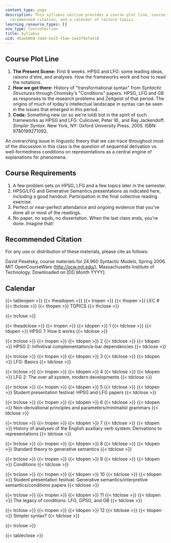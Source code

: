 ```yaml
---
content_type: page
description: This syllabus section provides a course plot line, course requirements,
  recommended citation, and a calendar of lecture topics.
learning_resource_types: []
ocw_type: CourseSection
title: Syllabus
uid: 4baeb068-3a8d-be25-75ae-1aa3f9afae10
---
```


Course Plot Line
----------------

1.  **The Present Scene:** First 6 weeks. HPSG and LFG: some leading ideas, raisons d'etre, and analyses. How the frameworks work and how to read the notations.
2.  **How we got there:** History of "transformational syntax" from _Syntactic Structures_ through Chomsky's "Conditions" papers. HPSG, LFG and GB as responses to the research problems and Zeitgeist of that period. The origins of much of today's intellectual landscape in syntax can be seen in the issues that emerged in this period.
3.  **Coda:** Something new (or so we're told) but in the spirit of such frameworks as HPSG and LFG: Culicover, Peter W., and Ray Jackendoff. _Simpler Syntax_. New York, NY: Oxford University Press, 2005. ISBN: 9780199271092.

An overarching issue in linguistic theory that we can trace throughout most of the discussion in this class is the question of sequential derivation vs. well-formedness conditions on representations as a central engine of explanations for phenomena.

Course Requirements
-------------------

1.  A few problem sets on HPSG, LFG and a few topics later in the semester.
2.  HPSG/LFG and Generative Semantics presentations as indicated here, including a good handout. Participation in the final collective reading exercise.
3.  Perfect or near-perfect attendance and ongoing evidence that you've done all or most of the readings.
4.  No paper, no squib, no dissertation. When the last class ends, you're done. Imagine that!

Recommended Citation
--------------------

For any use or distribution of these materials, please cite as follows:

David Pesetsky, course materials for 24.960 Syntactic Models, Spring 2006. MIT OpenCourseWare (http://ocw.mit.edu/), Massachusetts Institute of Technology. Downloaded on \[DD Month YYYY\].

Calendar
--------

{{< tableopen >}}
{{< theadopen >}}
{{< tropen >}}
{{< thopen >}}
LEC #
{{< thclose >}}
{{< thopen >}}
TOPICS
{{< thclose >}}

{{< trclose >}}

{{< theadclose >}}
{{< tropen >}}
{{< tdopen >}}
1
{{< tdclose >}}
{{< tdopen >}}
HPSG 1: How it works
{{< tdclose >}}

{{< trclose >}}
{{< tropen >}}
{{< tdopen >}}
2
{{< tdclose >}}
{{< tdopen >}}
HPSG 2: Infinitival complementation/a-bar dependencies
{{< tdclose >}}

{{< trclose >}}
{{< tropen >}}
{{< tdopen >}}
3
{{< tdclose >}}
{{< tdopen >}}
LFG: Basics
{{< tdclose >}}

{{< trclose >}}
{{< tropen >}}
{{< tdopen >}}
4
{{< tdclose >}}
{{< tdopen >}}
LFG 2: The over all system, modern developments
{{< tdclose >}}

{{< trclose >}}
{{< tropen >}}
{{< tdopen >}}
5
{{< tdclose >}}
{{< tdopen >}}
Student presentation festival: HPSG and LFG papers
{{< tdclose >}}

{{< trclose >}}
{{< tropen >}}
{{< tdopen >}}
6
{{< tdclose >}}
{{< tdopen >}}
Non-derivational principles and parameters/minimalist grammars
{{< tdclose >}}

{{< trclose >}}
{{< tropen >}}
{{< tdopen >}}
7
{{< tdclose >}}
{{< tdopen >}}
History of analyses of the English auxiliary verb system: Derivations to representations
{{< tdclose >}}

{{< trclose >}}
{{< tropen >}}
{{< tdopen >}}
8
{{< tdclose >}}
{{< tdopen >}}
Standard theory to generative semantics
{{< tdclose >}}

{{< trclose >}}
{{< tropen >}}
{{< tdopen >}}
9
{{< tdclose >}}
{{< tdopen >}}
Conditions
{{< tdclose >}}

{{< trclose >}}
{{< tropen >}}
{{< tdopen >}}
10
{{< tdclose >}}
{{< tdopen >}}
Student presentation festival: Generative semantics/interpretive semantics/conditions papers
{{< tdclose >}}

{{< trclose >}}
{{< tropen >}}
{{< tdopen >}}
11
{{< tdclose >}}
{{< tdopen >}}
The legacy of conditions: LFG, GPSG, and GB
{{< tdclose >}}

{{< trclose >}}
{{< tropen >}}
{{< tdopen >}}
12
{{< tdclose >}}
{{< tdopen >}}
Simpler syntax?
{{< tdclose >}}

{{< trclose >}}

{{< tableclose >}}